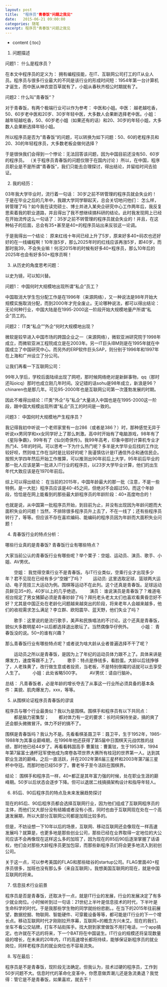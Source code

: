 ```yaml
---
layout: post
title:  "程序员"青春饭"问题之我见"
date:   2015-06-21 09:00:00
categories: 随笔
excerpt: 程序员"青春饭"问题之我见
---
```


* content
{:toc}

1. 问题描述

问题1： 什么是程序员？

在本文中程序员的定义为： 拥有编程技能，在IT、互联网公司打工的IT从业人员。程序员与很多行业最大的不同是该行业的形成时间短：1954年第一台计算机才诞生，而中医从神农尝百草就有了，小姐从春秋齐桓公时期就有了。


问题2：什么叫”青春饭“？

对于青春饭，有两个极端行业可以作为参考： 中医和小姐。中医： 越老越吃香，50、60岁老中医和20岁、30岁年轻中医，大多数人会果断选择老中医。小姐： 越年轻越吃香，50、60岁老小姐（如果还有的话）和20、30岁的年轻小姐，大多数人会果断选择年轻小姐。

所以程序员是否为”青春饭“的问题，可以转换为如下问题：50、60的老程序员和20、30的年轻程序员，大多数老板会做何选择？

于是很快我们会得到一个悖论：无法回答该问题，因为中国目前还没有50、60岁的程序员。 （关于程序员青春饭的问题仅限于在国内讨论 ）所以，在中国，程序员职业是不是所谓“青春饭”，我们只能去合理探讨，得出结论，并留给时间去验证。

 

2. 我的经历：

03年我大学毕业时，流行着一句话： 30岁之前不转管理的程序员就会失业的！ 于是在毕业之后的几年中，我跟大学同学聊起天，总会关切地问他们： 怎么样，转管理了吗？如今我在读完硕士、博士并进入某央企研究中心工作两年后，我反复思索着我的职业道路，并且得出了我不想继续搞科研的结论。此时我发现网上已经在开始流传这么一句话了：35岁之前不转管理的程序员就会失业的！并且，在这种帖子的后面，总会有35+甚至是40+的程序员站出来反驳这一论调。

于是我得出一个结论：
原来红线十年间已经上升了5岁，原来好多40+码农也还好好的在一线编程啊！10年涨5岁，那么2025年时的红线应该再涨5岁，即40岁，而那时我39，不会失业嘛！何况2015年的时候有好多40+程序员，那么10年后的2025年也会有好多50+程序员啊！

 

3. 从历史的角度思考问题：

以史为镜，可以知兴替。

问题1： 中国何时大规模地出现所谓“私企”员工？

中国取消大学生包分配工作是在1996年（来源网络），又一种说法是98年开始大规模实施取消分配，而到2000年才完全废止。无论哪种说法，都可以得出结论：无论何种行业，中国大陆是在1995-2000这一阶段开始大规模地量产所谓“私企”员工的。


问题2： IT类“私企””外企“何时大规模地出现？

微软是较早进入中国市场的跨国企业之一（来源网络），微软亚洲研究院于1998年成立，而微软亚洲工程院成立是在2003年。另一IT巨头IBM则是在1995年就在中国成立了中国研究中心。而另外的ERP软件巨头SAP，则分别于1996年和1997年在上海和广州设立了分公司。

让我们再看一下互联网公司：

99年入学后，学校后面陆续出现了网吧，那时候网络绝对是新鲜事物，qq（那时还叫oicq）那时也成立刚几年时间。没记错的话sohu是98年成立，新浪是96？chinaren也是那几年。可见95-2000年也是互联网公司第一次蓬勃发展的时期。

因此不难得出结论：IT类”外企“与”私企“大量进入中国也是在1995-2000这一阶段，跟中国大规模出现所谓“私企”员工的时间是一致的。


问题3： 中国何时大规模地产生程序员？

我记得我初中听说一个老师家里有一台286（或者是386？）时，那种感觉无异于听说xx男同学和xx女同学好上了那么刺激。高中时开始有了电脑游戏，98年有了《星际争霸》，99年有了《仙剑奇侠传》。我99年高考，印象中那时计算机专业才热门4、5年的时间。可以思考一下为什么热门呢？多半是大学毕业后找的工作比较好呗，然则啥工作在当时是比较好的呢？我谨慎估计是IT通信外企和通信民企。按照大学四年然后开始工作推算，可以推测出90年前后上大学，95年前后毕业的那一批人应该是第一批进入IT行业的程序员，以23岁大学毕业计算，他们的出生年代大致应该是在1970年前后。

 

综上可以得出结论：
在当前的2015年，中国年龄最大的那一批（注意，不是一些特例，是一大批）程序员应该是40-45之间，但绝对不会超过50。而这个年龄段，恰恰是在网上能看到的那些最大龄程序员的年龄阶段：40+高度吻合的！

也就是说，从中国第一批程序员开始，到目前为止，并没有出现因为年龄问题而大面积失业的问题！当然，不排除很多程序员升上去了，不在一线了；还有些程序员转行了，等等。但应该不存在喜欢编码、能编码的程序员因为年龄而大面积失业问题！

 

4. 青春饭行业的特点分析：


哪些行业真的是青春饭? 青春饭行业有哪些特点？

 

大家当前公认的青春饭行业有哪些呢？举个栗子：空姐、运动员、演员、歌手、小姐、AV男优。

　　空姐： 我觉得空乘行业不是青春饭。与IT行业类似，空乘行业才出现多少年？君不见现在已经有多少”空嫂“了吗？
　　运动员: 这里选取足球、篮球两大运动、电子竞技三大运动为例。围棋等运动不在此列。这个还真是青春饭。足球运动员鲜见35+的，40岁以上的几乎绝迹。
　　演员： 谁说演员是青春饭了？难道电视台规定了男女猪脚必须是青春妙龄了吗？拜托老头老太太们也喜欢看黄昏恋好不好？尤其是中国正处在老龄化问题越来越突出的阶段，将来老年人会越来越多，他们的收视需求怎么满足？李立群、欧阳震华、蓝天野，他们失业了吗？ 

　　歌手：这里说的是流行歌手，美声和民族唱法的不讨论。这个还真是青春饭，貌似大多数明星40+以后都选择退出歌坛了。当然偶像华仔例外。
　　小姐： 青春饭没的说。50+的谁有兴趣？

那么青春饭行业有哪些特点呢？或者说为啥大龄从业者普遍选择不干了呢？

　　运动员之所以是青春饭，是因为上了年纪的运动员体力跟不上了。具体来讲是爆发力，速度等跟不上了。
　　歌手：特点是挣钱多，看脸蛋。大龄以后钱挣够了，人老珠黄了，改行做生意或者投资，当老板，不是特别倒霉的话就可以去享受人生了。
　　小姐：此处省略500字。
　　AV男优：请自行脑补。

总结： 凡青春饭者，必是年龄的增长夺去了从事这一行业所必须具备的基本条件：美貌、肌肉爆发力，xxx，等等。


5. 从围棋论证程序员青春饭的谬误


程序员与哪个行业最类似？我以为是围棋。围棋手和程序员有以下共同点：
　　都是脑力密集型；
　　都对体力有一定的要求：长时间保持坐姿，搞的爽了还会额头微微冒汗。体力不好的搞不了。

围棋是青春饭吗？我认为不是。先看看棋圣聂卫平：聂卫平，生于1952年，1985-1988年为其事业巅峰期，在1996年他还获得了第5届中日围棋天元战优胜的战绩，那时他已经44岁了。再看看韩国高手 曹薰铉：曹薰铉，生于1953年，1994年第7届富士通杯冠军使他成为席卷各项世界大赛所有桂冠的世界第一人。达到其职业生涯的巅峰。之后一直活跃，并在2002年第6届三星杯和2003年第7届三星杯中夺冠。而那时他已经50岁了。曹老爷子至今活跃在围棋界。

 

结论：
围棋手和程序员一样，40+都正是其年富力强的时候，处在职业生涯的巅峰期。50岁以后状态会逐步下降。但可以退居二线搞搞架构设计和指导年轻人。


6. 85后、90后程序员的特点及未来发展趋势探讨


现在的85后、90后程序员都会选择互联网行业，因为他们组成了互联网程序员的主体，而他们又大部分没有结婚或者没有小孩，同时也由于互联网现在处在一个高速发展期，所以大部分互联网公司都是加班比较多的。

但是，不妨设想一下10年以后的场景，互联网、移动互联网还会像现在一样高速发展吗？就算是，也更多地是那些创业公司，那些已经在业界取得一定地位的大公司应该不会再像现在这样这么多的加班了，因为现在的85后90后逐渐掌握了话语权，他们会对那些大龄程序员更加包容，而那些新程序员们将会更多地流入到初创公司。

关于这一点，可以参考美国的FLAG和那些硅谷的startup公司。FLAG里面40+程序员很多，加班也没有那么多（来自互联网）。我想美国互联网的现在，就是中国互联网的将来。

 

7. 信息技术行业前景

程序员是否是青春饭，还取决于一点，就是IT行业的发展，行业的发展决定了有多少就业岗位。小时候听到过一句话：21世纪上半叶是信息技术的时代，下半叶是生命科学的时代。于是我那些学生物的同学就纷纷悲剧。。在当下的2015年往前展望，数据挖掘、物联网、智能硬件、可穿戴设备等等，都可能是IT行业的下一个增长点。移动互联网时代才刚刚拉开序幕，互联网+的概念方兴未艾。现在的我们，坐车不看公交站牌，打车不站街挥手。找大厨到家里做饭不用打电话，一个app搞定。也许就在不远的将来，下一个BAT将在中国诞生。IT行业的规模还将呈现数量级的增长，在未来的20年内，IT的高速增长都将持续，能够保证新程序员的就业岗位，同样老程序员的就业岗位也不容易流失。

 

8. 写在最后：

程序员是不是青春饭，现阶段无法确定。但我认为，技术过硬的程序员，工作到50岁问题不大。信息时代的革命化变革中，你愿意做弄潮儿还是急流勇退？我觉得：管它是不是青春饭，如果喜欢，就去干！






